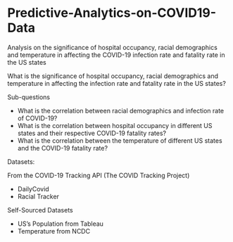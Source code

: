 # Predictive-Analytics-on-COVID19-Data
Analysis on the significance of hospital occupancy, racial demographics and temperature in affecting the COVID-19 infection rate and fatality rate in the US states 

What is the significance of hospital occupancy, racial demographics and temperature in affecting the infection rate and fatality rate in the US states?

Sub-questions
- What is the correlation between racial demographics and infection rate of COVID-19?
- What is the correlation between hospital occupancy in different US states and their respective COVID-19 fatality rates?
- What is the correlation between the temperature of different US states and the COVID-19 fatality rate?

Datasets:

From the COVID-19 Tracking API (The COVID Tracking Project)
- DailyCovid
- Racial Tracker

Self-Sourced Datasets
- US’s Population from Tableau
- Temperature from NCDC
